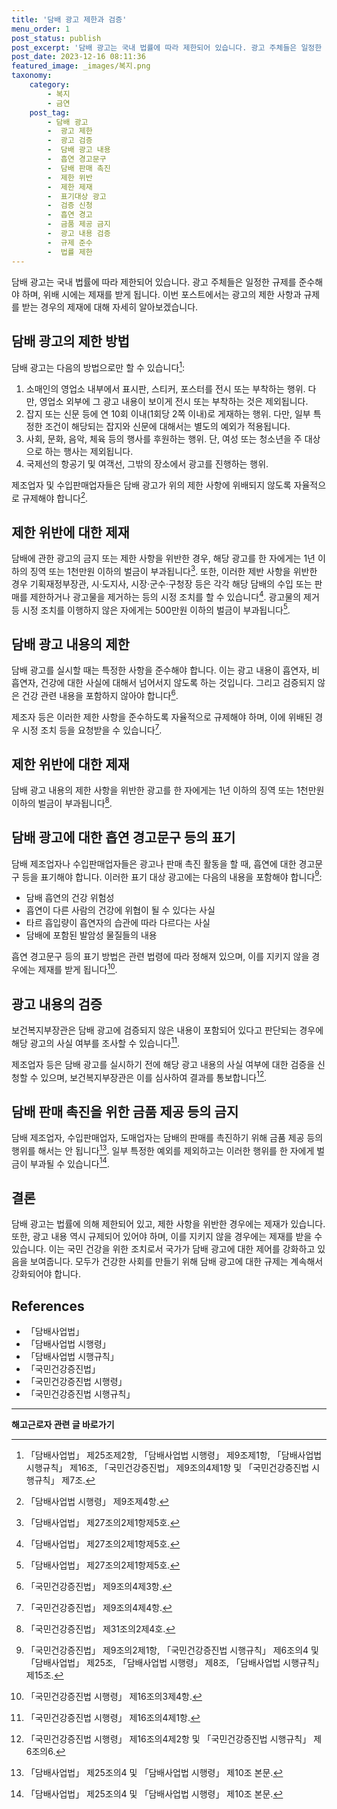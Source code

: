 ```yaml
---
title: '담배 광고 제한과 검증'
menu_order: 1
post_status: publish
post_excerpt: '담배 광고는 국내 법률에 따라 제한되어 있습니다. 광고 주체들은 일정한 규제를 준수해야 하며, 위배 시에는 제재를 받게 됩니다. 이번 포스트에서는 광고의 제한 사항과 규제를 받는 경우의 제재에 대해 자세히 알아보겠습니다.'
post_date: 2023-12-16 08:11:36
featured_image: _images/복지.png
taxonomy:
    category:
        - 복지
        - 금연
    post_tag:
        - 담배 광고
        -  광고 제한
        -  광고 검증
        -  담배 광고 내용
        -  흡연 경고문구
        -  담배 판매 촉진
        -  제한 위반
        -  제한 제재
        -  표기대상 광고
        -  검증 신청
        -  흡연 경고
        -  금품 제공 금지
        -  광고 내용 검증
        -  규제 준수
        -  법률 제한
---
```



담배 광고는 국내 법률에 따라 제한되어 있습니다. 광고 주체들은 일정한 규제를 준수해야 하며, 위배 시에는 제재를 받게 됩니다. 이번 포스트에서는 광고의 제한 사항과 규제를 받는 경우의 제재에 대해 자세히 알아보겠습니다.

## 담배 광고의 제한 방법

담배 광고는 다음의 방법으로만 할 수 있습니다[^1]:
1. 소매인의 영업소 내부에서 표시판, 스티커, 포스터를 전시 또는 부착하는 행위. 다만, 영업소 외부에 그 광고 내용이 보이게 전시 또는 부착하는 것은 제외됩니다.
2. 잡지 또는 신문 등에 연 10회 이내(1회당 2쪽 이내)로 게재하는 행위. 다만, 일부 특정한 조건이 해당되는 잡지와 신문에 대해서는 별도의 예외가 적용됩니다.
3. 사회, 문화, 음악, 체육 등의 행사를 후원하는 행위. 단, 여성 또는 청소년을 주 대상으로 하는 행사는 제외됩니다.
4. 국제선의 항공기 및 여객선, 그밖의 장소에서 광고를 진행하는 행위.

제조업자 및 수입판매업자들은 담배 광고가 위의 제한 사항에 위배되지 않도록 자율적으로 규제해야 합니다[^2].

## 제한 위반에 대한 제재

담배에 관한 광고의 금지 또는 제한 사항을 위반한 경우, 해당 광고를 한 자에게는 1년 이하의 징역 또는 1천만원 이하의 벌금이 부과됩니다[^3]. 또한, 이러한 제반 사항을 위반한 경우 기획재정부장관, 시·도지사, 시장·군수·구청장 등은 각각 해당 담배의 수입 또는 판매를 제한하거나 광고물을 제거하는 등의 시정 조치를 할 수 있습니다[^3]. 광고물의 제거 등 시정 조치를 이행하지 않은 자에게는 500만원 이하의 벌금이 부과됩니다[^3].

## 담배 광고 내용의 제한

담배 광고를 실시할 때는 특정한 사항을 준수해야 합니다. 이는 광고 내용이 흡연자, 비흡연자, 건강에 대한 사실에 대해서 넘어서지 않도록 하는 것입니다. 그리고 검증되지 않은 건강 관련 내용을 포함하지 않아야 합니다[^4].

제조자 등은 이러한 제한 사항을 준수하도록 자율적으로 규제해야 하며, 이에 위배된 경우 시정 조치 등을 요청받을 수 있습니다[^5].

## 제한 위반에 대한 제재

담배 광고 내용의 제한 사항을 위반한 광고를 한 자에게는 1년 이하의 징역 또는 1천만원 이하의 벌금이 부과됩니다[^6].

## 담배 광고에 대한 흡연 경고문구 등의 표기

담배 제조업자나 수입판매업자들은 광고나 판매 촉진 활동을 할 때, 흡연에 대한 경고문구 등을 표기해야 합니다. 이러한 표기 대상 광고에는 다음의 내용을 포함해야 합니다[^7]:
- 담배 흡연의 건강 위험성
- 흡연이 다른 사람의 건강에 위협이 될 수 있다는 사실
- 타르 흡입량이 흡연자의 습관에 따라 다르다는 사실
- 담배에 포함된 발암성 물질들의 내용

흡연 경고문구 등의 표기 방법은 관련 법령에 따라 정해져 있으며, 이를 지키지 않을 경우에는 제재를 받게 됩니다[^8].

## 광고 내용의 검증

보건복지부장관은 담배 광고에 검증되지 않은 내용이 포함되어 있다고 판단되는 경우에 해당 광고의 사실 여부를 조사할 수 있습니다[^9].

제조업자 등은 담배 광고를 실시하기 전에 해당 광고 내용의 사실 여부에 대한 검증을 신청할 수 있으며, 보건복지부장관은 이를 심사하여 결과를 통보합니다[^10].

## 담배 판매 촉진을 위한 금품 제공 등의 금지

담배 제조업자, 수입판매업자, 도매업자는 담배의 판매를 촉진하기 위해 금품 제공 등의 행위를 해서는 안 됩니다[^11]. 일부 특정한 예외를 제외하고는 이러한 행위를 한 자에게 벌금이 부과될 수 있습니다[^11].

## 결론

담배 광고는 법률에 의해 제한되어 있고, 제한 사항을 위반한 경우에는 제재가 있습니다. 또한, 광고 내용 역시 규제되어 있어야 하며, 이를 지키지 않을 경우에는 제재를 받을 수 있습니다. 이는 국민 건강을 위한 조치로서 국가가 담배 광고에 대한 제어를 강화하고 있음을 보여줍니다. 모두가 건강한 사회를 만들기 위해 담배 광고에 대한 규제는 계속해서 강화되어야 합니다.

[^1]: 「담배사업법」 제25조제2항, 「담배사업법 시행령」 제9조제1항, 「담배사업법 시행규칙」 제16조, 「국민건강증진법」 제9조의4제1항 및 「국민건강증진법 시행규칙」 제7조.
[^2]: 「담배사업법 시행령」 제9조제4항.
[^3]: 「담배사업법」 제27조의2제1항제5호.
[^4]: 「국민건강증진법」 제9조의4제3항.
[^5]: 「국민건강증진법」 제9조의4제4항.
[^6]: 「국민건강증진법」 제31조의2제4호.
[^7]: 「국민건강증진법」 제9조의2제1항, 「국민건강증진법 시행규칙」 제6조의4 및 「담배사업법」 제25조, 「담배사업법 시행령」 제8조, 「담배사업법 시행규칙」 제15조.
[^8]: 「국민건강증진법 시행령」 제16조의3제4항.
[^9]: 「국민건강증진법 시행령」 제16조의4제1항.
[^10]: 「국민건강증진법 시행령」 제16조의4제2항 및 「국민건강증진법 시행규칙」 제6조의6.
[^11]:「담배사업법」 제25조의4 및 「담배사업법 시행령」 제10조 본문.

## References

- 「담배사업법」
- 「담배사업법 시행령」
- 「담배사업법 시행규칙」
- 「국민건강증진법」
- 「국민건강증진법 시행령」
- 「국민건강증진법 시행규칙」
<!-- wp:separator -->
<hr class="wp-block-separator has-alpha-channel-opacity"/>
<!-- /wp:separator -->

<!-- wp:group {"backgroundColor":"base","layout":{"type":"constrained"}} -->
<div class="wp-block-group has-base-background-color has-background"><!-- wp:paragraph {"align":"center","fontSize":"medium"} -->
<p class="has-text-align-center has-large-font-size"><strong>해고근로자 관련 글 바로가기</strong></p>
<!-- /wp:paragraph -->


<!-- wp:latest-posts
{"categories":[{"id":12660,"count":19,"description":"","link":"https://uknowlaw.com/category/%ed%95%b4%ea%b3%a0%ea%b7%bc%eb%a1%9c%ec%9e%90/","name":"해고근로자","slug":"해고근로자","taxonomy":"category","parent":0,"meta":[],"_links":{"self":[{"href":"https://uknowlaw.com/wp-json/wp/v2/categories/12660"}],"collection":[{"href":"https://uknowlaw.com/wp-json/wp/v2/categories"}],"about":[{"href":"https://uknowlaw.com/wp-json/wp/v2/taxonomies/category"}],"wp:post_type":[{"href":"https://uknowlaw.com/wp-json/wp/v2/posts?categories=12660"}],"curies":[{"name":"wp","href":"https://api.w.org/{rel}","templated":true}]}}],"postsToShow":100,"excerptLength":28,"postLayout":"grid","columns":2,"featuredImageAlign":"left","featuredImageSizeSlug":"large","fontSize":"small"} /--></div>
<!-- /wp:group -->